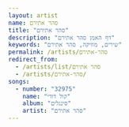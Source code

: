 ```yaml
---
layout: artist
name: סהר אתירם
title: "סהר אתירם"
description: "דף האמן סהר אתירם"
keywords: "שירים, מוזיקה, סהר אתירם"
permalink: /artists/סהר-אתירם
redirect_from:
  - /artists/list/סהר אתירם
  - /artists/סהר-אתירם/
songs:
  - number: "32975"
    name: "קול דודי"
    album: "סינגלים"
    artist: "סהר אתירם"
---
```

